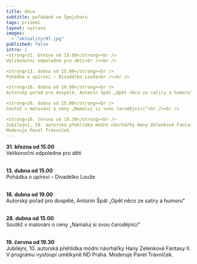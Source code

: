 ```yaml
---
title: Akce
subtitle: pořádané ve Špejcharu
tags: prizemi
layout: vystava
images:
  - "aktuality/07.jpg"
published: false
intro: |
<strong>31. března od 15.00</strong><br />
Velikonoční odpoledne pro děti<br /><br />

<strong>13. dubna od 15.00</strong><br />
Pohádka o upírovi – Divadélko Louže<br /><br />

<strong>18. dubna od 19.00</strong><br />
Autorský pořad pro dospělé, Antonín Špát „Opět něco ze satiry a humoru“<br /><br />

<strong>28. dubna od 15.00</strong><br />
Soutěž v malování o ceny „Namaluj si svou čarodějnici“<br /><br />

<strong>19. června od 19.30</strong><br />
Jubilejní, 10. autorská přehlídka módní návrhářky Hany Zelenkové Fantasy II. V programu vystoupí umělkyně ND Praha.
Moderuje Pavel Trávníček.
---
```

<strong>31. března od 15.00</strong><br />
Velikonoční odpoledne pro děti<br /><br />

<strong>13. dubna od 15.00</strong><br />
Pohádka o upírovi – Divadélko Louže<br /><br />

<strong>18. dubna od 19.00</strong><br />
Autorský pořad pro dospělé, Antonín Špát „Opět něco ze satiry a humoru“<br /><br />

<strong>28. dubna od 15.00</strong><br />
Soutěž v malování o ceny „Namaluj si svou čarodějnici“<br /><br />

<strong>19. června od 19.30</strong><br />
Jubilejní, 10. autorská přehlídka módní návrhářky Hany Zelenkové Fantasy II. V programu vystoupí umělkyně ND Praha.
Moderuje Pavel Trávníček.
